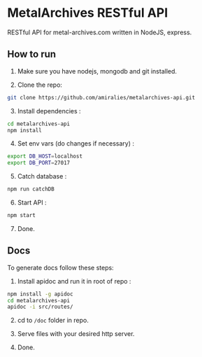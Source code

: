 MetalArchives RESTful API
======
RESTful API for metal-archives.com written in NodeJS, express.

How to run
-------
1. Make sure you have nodejs, mongodb and git installed.

2. Clone the repo:
```sh
git clone https://github.com/amiralies/metalarchives-api.git
```

3. Install dependencies :
```sh
cd metalarchives-api 
npm install
```
4. Set env vars (do changes if necessary) :
```sh
export DB_HOST=localhost
export DB_PORT=27017
```
5. Catch database :
```sh
npm run catchDB
```

6. Start API :
```sh
npm start
```
7. Done.

Docs
-------
To generate docs follow these steps:

1. Install apidoc and run it in root of repo :
```sh
npm install -g apidoc
cd metalarchives-api
apidoc -i src/routes/
```
2. cd to ``/doc`` folder in repo.

3. Serve files with your desired http server.

4. Done.